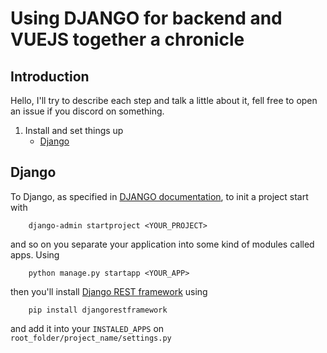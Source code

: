 # Using DJANGO for backend and VUEJS together a chronicle

## Introduction

Hello, I'll try to describe each step and talk a little about it,
fell free to open an issue if you discord on something.

1. Install and set things up
    - [Django](https://github.com/g-orgo/Django-CRUD-with-VUEJS#django)

## Django

To Django, as specified in [DJANGO documentation](https://www.djangoproject.com/),
to init a project start with
```
    django-admin startproject <YOUR_PROJECT>
```

and so on you separate your application into some kind of modules called apps. Using
```
    python manage.py startapp <YOUR_APP>
```
then you'll install [Django REST framework](https://www.django-rest-framework.org/)
using
```
    pip install djangorestframework
```
and add it into your ```INSTALED_APPS``` on ```root_folder/project_name/settings.py```